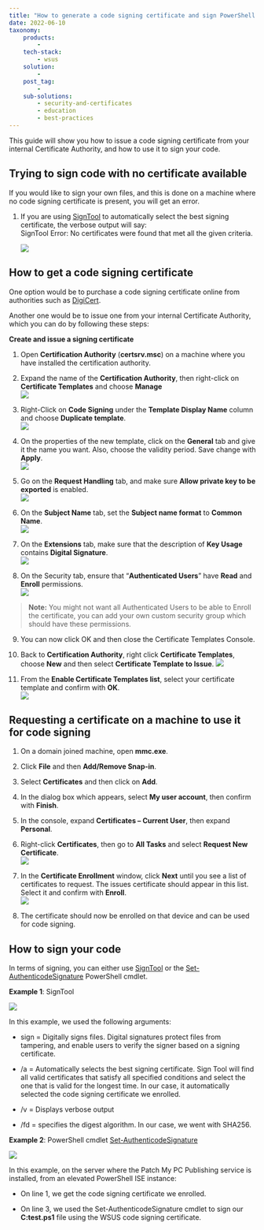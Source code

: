 ```yaml
---
title: "How to generate a code signing certificate and sign PowerShell .ps1 script"
date: 2022-06-10
taxonomy:
    products:
        - 
    tech-stack:
        - wsus
    solution:
        - 
    post_tag:
        - 
    sub-solutions:
        - security-and-certificates
        - education
        - best-practices
---
```


This guide will show you how to issue a code signing certificate from your internal Certificate Authority, and how to use it to sign your code.

## Trying to sign code with no certificate available

If you would like to sign your own files, and this is done on a machine where no code signing certificate is present, you will get an error.

1. If you are using [SignTool](https://docs.microsoft.com/en-us/windows/win32/seccrypto/signtool) to automatically select the best signing certificate, the verbose output will say:  
    SignTool Error: No certificates were found that met all the given criteria.  
      
    ![](/_images/01-codesign.png)
    

## How to get a code signing certificate

One option would be to purchase a code signing certificate online from authorities such as [DigiCert](https://www.digicert.com/signing/code-signing-certificates).

Another one would be to issue one from your internal Certificate Authority, which you can do by following these steps:

**Create and issue a signing certificate**

1. Open **Certification Authority** (**certsrv.msc**) on a machine where you have installed the certification authority.

3. Expand the name of the **Certification Authority**, then right-click on **Certificate Templates** and choose **Manage**  
    ![](/_images/03-codesign.png)
    

5. Right-Click on **Code Signing** under the **Template Display Name** column and choose **Duplicate template**.  
    ![](/_images/04-codesign.png)
    

7. On the properties of the new template, click on the **General** tab and give it the name you want. Also, choose the validity period. Save change with **Apply**.  
    ![](/_images/05-codesign.png)
    

9. Go on the **Request Handling** tab, and make sure **Allow private key to be exported** is enabled.  
    ![](/_images/06-codesign.png)
    

11. On the **Subject Name** tab, set the **Subject name format** to **Common Name**.  
     ![](/_images/07-codesign.png)
     

13. On the **Extensions** tab, make sure that the description of **Key Usage** contains **Digital Signature**.  
     ![](/_images/08-codesign.png)
     

15. On the Security tab, ensure that “**Authenticated Users**” have **Read** and **Enroll** permissions.  
     ![](/_images/09-codesign.png)
     

> **Note:** You might not want all Authenticated Users to be able to Enroll the certificate, you can add your own custom security group which should have these permissions.

9. You can now click OK and then close the Certificate Templates Console.

11. Back to **Certification Authority**, right click **Certificate Templates**, choose **New** and then select **Certificate Template to Issue**.
     ![](/_images/10-codesign.png)
     

13. From the **Enable Certificate Templates list**, select your certificate template and confirm with **OK**.  
     ![](/_images/11-codesign.png)
     

## Requesting a certificate on a machine to use it for code signing

1. On a domain joined machine, open **mmc.exe**.

3. Click **File** and then **Add/Remove Snap-in**.

5. Select **Certificates** and then click on **Add**.

7. In the dialog box which appears, select **My user account**, then confirm with **Finish**.

9. In the console, expand **Certificates – Current User**, then expand **Personal**.

11. Right-click **Certificates**, then go to **All Tasks** and select **Request New Certificate**.  
     ![](/_images/12-codesign.png)
     

13. In the **Certificate Enrollment** window, click **Next** until you see a list of certificates to request. The issues certificate should appear in this list. Select it and confirm with **Enroll**.  
     ![](/_images/13-codesign.png)
     

15. The certificate should now be enrolled on that device and can be used for code signing.

## How to sign your code

In terms of signing, you can either use [SignTool](https://docs.microsoft.com/en-us/windows/win32/seccrypto/signtool) or the [Set-AuthenticodeSignature](https://docs.microsoft.com/en-us/powershell/module/microsoft.powershell.security/set-authenticodesignature) PowerShell cmdlet.

**Example 1**: SignTool

![](/_images/14-codesign.png)

In this example, we used the following arguments:

- sign = Digitally signs files. Digital signatures protect files from tampering, and enable users to verify the signer based on a signing certificate.

- /a = Automatically selects the best signing certificate. Sign Tool will find all valid certificates that satisfy all specified conditions and select the one that is valid for the longest time. In our case, it automatically selected the code signing certificate we enrolled.

- /v = Displays verbose output

- /fd = specifies the digest algorithm. In our case, we went with SHA256.

**Example 2**: PowerShell cmdlet [Set-AuthenticodeSignature](https://docs.microsoft.com/en-us/powershell/module/microsoft.powershell.security/set-authenticodesignature)

![](/_images/15-codesign.png)

In this example, on the server where the Patch My PC Publishing service is installed, from an elevated PowerShell ISE instance:

- On line 1, we get the code signing certificate we enrolled.

- On line 3, we used the Set-AuthenticodeSignature cmdlet to sign our **C:test.ps1** file using the WSUS code signing certificate.